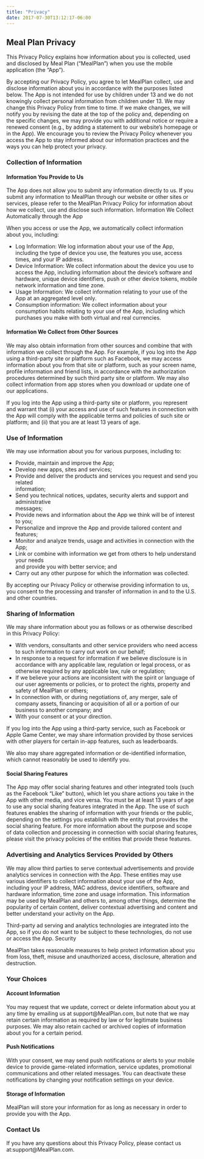```yaml
---
title: "Privacy"
date: 2017-07-30T13:12:17-06:00
---
```


<h2>Meal Plan Privacy</h2>

<p>This Privacy Policy explains how information about you is collected, used and disclosed by Meal Plan (“MealPlan”) when you use the mobile application (the “App”).</p>
<p>By accepting our Privacy Policy, you agree to let MealPlan collect, use and disclose information about you in accordance with the purposes listed below.
The App is not intended for use by children under 13 and we do not knowingly collect personal information from children under 13.
We may change this Privacy Policy from time to time. If we make changes, we will notify you by revising the date at the top of the policy and, depending on the specific changes, we may provide you with additional notice or require a renewed consent (e.g., by adding a statement to our website’s homepage or in the App). We encourage you to review the Privacy Policy whenever you access the App to stay informed about our information practices and the ways you can help protect your privacy.
<h3>Collection of Information</h3>
<h4>Information You Provide to Us</h4>
<p>The App does not allow you to submit any information directly to us. If you submit any information to MealPlan through our website or other sites or services, please refer to the MealPlan Privacy Policy for information about how we collect, use and disclose such information.
Information We Collect Automatically through the App
<p>When you access or use the App, we automatically collect information about you, including:
<ul>
<li>Log Information: We log information about your use of the App, including the type of device you use, the features you use, access times, and your IP address.</li>
<li>Device Information: We collect information about the device you use to access the App, including information about the device’s software and hardware, unique device identifiers, push or other device tokens, mobile network information and time zone.</li>
<li>Usage Information: We collect information relating to your use of the App at an aggregated level only.</li>
<li>Consumption information: We collect information about your consumption habits relating to your use of the App, including which purchases you make with both virtual and real currencies.</li>
</ul>
<h4>Information We Collect from Other Sources</h4>
<p>We may also obtain information from other sources and combine that with information we collect through the App. For example, if you log into the App using a third-party site or platform such as Facebook, we may access information about you from that site or platform, such as your screen name, profile information and friend lists, in accordance with the authorization procedures determined by such third party site or platform. We may also collect information from app stores when you download or update one of our applications.
<p>If you log into the App using a third-party site or platform, you represent and warrant that (i) your access and use of such features in connection with the App will comply with the applicable terms and policies of such site or platform; and (ii) that you are at least 13 years of age.
<h3>Use of Information</h4>
<p>We may use information about you for various purposes, including to:
<ul>
<li>Provide, maintain and improve the App;</li>
<li>Develop new apps, sites and services;</li>
<li>Provide and deliver the products and services you request and send you related</li>
information;
<li>Send you technical notices, updates, security alerts and support and administrative</li>
messages;
<li>Provide news and information about the App we think will be of interest to you;</li>
<li>Personalize and improve the App and provide tailored content and features;</li>
<li>Monitor and analyze trends, usage and activities in connection with the App;</li>
<li>Link or combine with information we get from others to help understand your needs</li>
and provide you with better service; and
<li>Carry out any other purpose for which the information was collected.</li>
</ul>
<p>By accepting our Privacy Policy or otherwise providing information to us, you consent to the processing and transfer of information in and to the U.S. and other countries.
<h3>Sharing of Information</h3>
<p>We may share information about you as follows or as otherwise described in this Privacy Policy:
<ul>
<li>With vendors, consultants and other service providers who need access to such information to carry out work on our behalf;</li>
<li>In response to a request for information if we believe disclosure is in accordance with any applicable law, regulation or legal process, or as otherwise required by any applicable law, rule or regulation;</li>
<li>If we believe your actions are inconsistent with the spirit or language of our user agreements or policies, or to protect the rights, property and safety of MealPlan or others;</li>
<li>In connection with, or during negotiations of, any merger, sale of company assets, financing or acquisition of all or a portion of our business to another company; and</li>
<li>With your consent or at your direction.</li>
</ul>
<p>If you log into the App using a third-party service, such as Facebook or Apple Game Center, we may share information provided by those services with other players for certain in-app features, such as leaderboards.
<p>We also may share aggregated information or de-identified information, which cannot reasonably be used to identify you.
<h4>Social Sharing Features</h4>
<p>The App may offer social sharing features and other integrated tools (such as the Facebook “Like” button), which let you share actions you take in the App with other media, and vice versa. You must be at least 13 years of age to use any social sharing features integrated in the App. The use of such features enables the sharing of information with your friends or the public, depending on the settings you establish with the entity that provides the social sharing feature. For more information about the purpose and scope of data collection and processing in connection with social sharing features, please visit the privacy policies of the entities that provide these features.
<h3>Advertising and Analytics Services Provided by Others</h3>
<p>We may allow third parties to serve contextual advertisements and provide analytics services in connection with the App. These entities may use various identifiers to collect information about your use of the App, including your IP address, MAC address, device identifiers, software and hardware information, time zone and usage information. This information may be used by MealPlan and others to, among other things, determine the popularity of certain content, deliver contextual advertising and content and better understand your activity on the App.
<p>Third-party ad serving and analytics technologies are integrated into the App, so if you do not want to be subject to these technologies, do not use or access the App.
Security
<p>MealPlan takes reasonable measures to help protect information about you from loss, theft, misuse and unauthorized access, disclosure, alteration and destruction.

<h3>Your Choices</h3>
<h4>Account Information</h4>
<p>You may request that we update, correct or delete information about you at any time by emailing us at support@MealPlan.com, but note that we may retain certain information as required by law or for legitimate business purposes. We may also retain cached or archived copies of information about you for a certain period.
<h4>Push Notifications</h4>
<p>With your consent, we may send push notifications or alerts to your mobile device to provide game-related information, service updates, promotional communications and other related messages. You can deactivate these notifications by changing your notification settings on your device.
<h4>Storage of Information</h4>
<p>MealPlan will store your information for as long as necessary in order to provide you with the App.
<h3>Contact Us</h3>
<p>If you have any questions about this Privacy Policy, please contact us at:support@MealPlan.com.